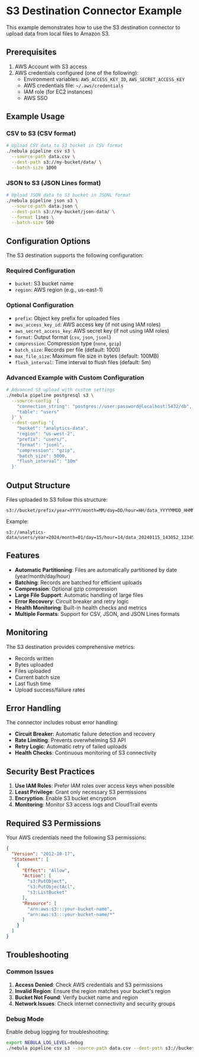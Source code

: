# S3 Destination Connector Example

This example demonstrates how to use the S3 destination connector to upload data from local files to Amazon S3.

## Prerequisites

1. AWS Account with S3 access
2. AWS credentials configured (one of the following):
   - Environment variables: `AWS_ACCESS_KEY_ID`, `AWS_SECRET_ACCESS_KEY`
   - AWS credentials file: `~/.aws/credentials`
   - IAM role (for EC2 instances)
   - AWS SSO

## Example Usage

### CSV to S3 (CSV format)

```bash
# Upload CSV data to S3 bucket in CSV format
./nebula pipeline csv s3 \
  --source-path data.csv \
  --dest-path s3://my-bucket/data/ \
  --batch-size 1000
```

### JSON to S3 (JSON Lines format)

```bash
# Upload JSON data to S3 bucket in JSONL format
./nebula pipeline json s3 \
  --source-path data.json \
  --dest-path s3://my-bucket/json-data/ \
  --format lines \
  --batch-size 500
```

## Configuration Options

The S3 destination supports the following configuration:

### Required Configuration
- `bucket`: S3 bucket name
- `region`: AWS region (e.g., us-east-1)

### Optional Configuration
- `prefix`: Object key prefix for uploaded files
- `aws_access_key_id`: AWS access key (if not using IAM roles)
- `aws_secret_access_key`: AWS secret key (if not using IAM roles)
- `format`: Output format (`csv`, `json`, `jsonl`)
- `compression`: Compression type (`none`, `gzip`)
- `batch_size`: Records per file (default: 1000)
- `max_file_size`: Maximum file size in bytes (default: 100MB)
- `flush_interval`: Time interval to flush files (default: 5m)

### Advanced Example with Custom Configuration

```bash
# Advanced S3 upload with custom settings
./nebula pipeline postgresql s3 \
  --source-config '{
    "connection_string": "postgres://user:password@localhost:5432/db",
    "table": "users"
  }' \
  --dest-config '{
    "bucket": "analytics-data",
    "region": "us-west-2", 
    "prefix": "users/",
    "format": "jsonl",
    "compression": "gzip",
    "batch_size": 5000,
    "flush_interval": "10m"
  }'
```

## Output Structure

Files uploaded to S3 follow this structure:

```
s3://bucket/prefix/year=YYYY/month=MM/day=DD/hour=HH/data_YYYYMMDD_HHMMSS_XXXXXX.format[.gz]
```

Example:
```
s3://analytics-data/users/year=2024/month=01/day=15/hour=14/data_20240115_143052_123456.jsonl.gz
```

## Features

- **Automatic Partitioning**: Files are automatically partitioned by date (year/month/day/hour)
- **Batching**: Records are batched for efficient uploads
- **Compression**: Optional gzip compression
- **Large File Support**: Automatic handling of large files
- **Error Recovery**: Circuit breaker and retry logic
- **Health Monitoring**: Built-in health checks and metrics
- **Multiple Formats**: Support for CSV, JSON, and JSON Lines formats

## Monitoring

The S3 destination provides comprehensive metrics:

- Records written
- Bytes uploaded
- Files uploaded
- Current batch size
- Last flush time
- Upload success/failure rates

## Error Handling

The connector includes robust error handling:

- **Circuit Breaker**: Automatic failure detection and recovery
- **Rate Limiting**: Prevents overwhelming S3 API
- **Retry Logic**: Automatic retry of failed uploads
- **Health Checks**: Continuous monitoring of S3 connectivity

## Security Best Practices

1. **Use IAM Roles**: Prefer IAM roles over access keys when possible
2. **Least Privilege**: Grant only necessary S3 permissions
3. **Encryption**: Enable S3 bucket encryption
4. **Monitoring**: Monitor S3 access logs and CloudTrail events

## Required S3 Permissions

Your AWS credentials need the following S3 permissions:

```json
{
  "Version": "2012-10-17",
  "Statement": [
    {
      "Effect": "Allow",
      "Action": [
        "s3:PutObject",
        "s3:PutObjectAcl",
        "s3:ListBucket"
      ],
      "Resource": [
        "arn:aws:s3:::your-bucket-name",
        "arn:aws:s3:::your-bucket-name/*"
      ]
    }
  ]
}
```

## Troubleshooting

### Common Issues

1. **Access Denied**: Check AWS credentials and S3 permissions
2. **Invalid Region**: Ensure the region matches your bucket's region
3. **Bucket Not Found**: Verify bucket name and region
4. **Network Issues**: Check internet connectivity and security groups

### Debug Mode

Enable debug logging for troubleshooting:

```bash
export NEBULA_LOG_LEVEL=debug
./nebula pipeline csv s3 --source-path data.csv --dest-path s3://bucket/
```